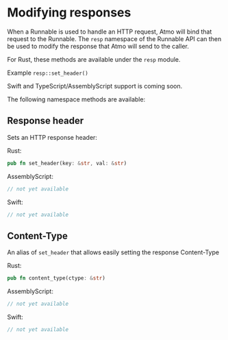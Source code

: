 # Modifying responses

When a Runnable is used to handle an HTTP request, Atmo 
will bind that request to the Runnable. The `resp` 
namespace of the Runnable API can then be used to modify 
the response that Atmo will send to the caller.

For Rust, these methods are available under the `resp` module.

Example `resp::set_header()`

Swift and TypeScript/AssemblyScript support is coming soon.

The following namespace methods are available:

## Response header

Sets an HTTP response header:

Rust:

```rust
pub fn set_header(key: &str, val: &str)
```

AssemblyScript:

```typescript
// not yet available
```

Swift:

```swift
// not yet available
```

## Content-Type

An alias of `set_header` that allows easily setting the 
response Content-Type

Rust:

```rust
pub fn content_type(ctype: &str)
```

AssemblyScript:

```typescript
// not yet available
```

Swift:

```swift
// not yet available
```

